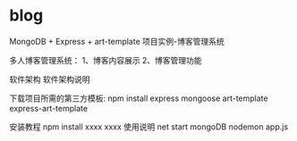 # blog
MongoDB + Express + art-template 项目实例-博客管理系统

多人博客管理系统： 1、博客内容展示 2、博客管理功能

软件架构
软件架构说明

下载项目所需的第三方模板: npm install express mongoose art-template express-art-template

安装教程
npm install
xxxx
xxxx
使用说明
net start mongoDB
nodemon app.js
